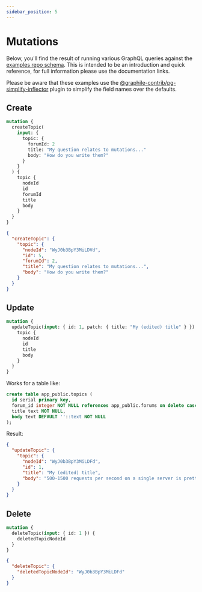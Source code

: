 ```yaml
---
sidebar_position: 5
---
```


# Mutations

Below, you'll find the result of running various GraphQL queries against the
[examples repo schema](https://github.com/graphile/examples/tree/master/db).
This is intended to be an introduction and quick reference, for full information
please use the documentation links.

Please be aware that these examples use the
[@graphile-contrib/pg-simplify-inflector](https://github.com/graphile-contrib/pg-simplify-inflector)
plugin to simplify the field names over the defaults.

## Create

```graphql
mutation {
  createTopic(
    input: {
      topic: {
        forumId: 2
        title: "My question relates to mutations..."
        body: "How do you write them?"
      }
    }
  ) {
    topic {
      nodeId
      id
      forumId
      title
      body
    }
  }
}
```

```json
{
  "createTopic": {
    "topic": {
      "nodeId": "WyJ0b3BpY3MiLDVd",
      "id": 5,
      "forumId": 2,
      "title": "My question relates to mutations...",
      "body": "How do you write them?"
    }
  }
}
```

## Update

```graphql
mutation {
  updateTopic(input: { id: 1, patch: { title: "My (edited) title" } }) {
    topic {
      nodeId
      id
      title
      body
    }
  }
}
```

Works for a table like:

```sql
create table app_public.topics (
  id serial primary key,
  forum_id integer NOT NULL references app_public.forums on delete cascade,
  title text NOT NULL,
  body text DEFAULT ''::text NOT NULL
);
```

Result:

```json
{
  "updateTopic": {
    "topic": {
      "nodeId": "WyJ0b3BpY3MiLDFd",
      "id": 1,
      "title": "My (edited) title",
      "body": "500-1500 requests per second on a single server is pretty awesome."
    }
  }
}
```

## Delete

```graphql
mutation {
  deleteTopic(input: { id: 1 }) {
    deletedTopicNodeId
  }
}
```

```json
{
  "deleteTopic": {
    "deletedTopicNodeId": "WyJ0b3BpY3MiLDFd"
  }
}
```
